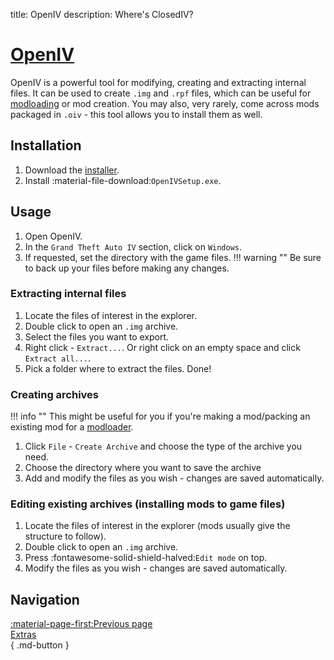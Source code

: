 title: OpenIV
description: Where's ClosedIV?

# [OpenIV](https://openiv.com/)

OpenIV is a powerful tool for modifying, creating and extracting internal files. It can be used to create `.img` and `.rpf` files, which can be useful for [modloading](modloading.md) or mod creation. You may also, very rarely, come across mods packaged in `.oiv` - this tool allows you to install them as well.

## Installation

1. Download the [installer](https://openiv.com/).
2. Install :material-file-download:`OpenIVSetup.exe`.

## Usage

1. Open OpenIV.
2. In the `Grand Theft Auto IV` section, click on `Windows`.
3. If requested, set the directory with the game files.
!!! warning ""
    Be sure to back up your files before making any changes.

### Extracting internal files

1. Locate the files of interest in the explorer.
2. Double click to open an `.img` archive.
3. Select the files you want to export.
4. Right click - `Extract...`. Or right click on an empty space and click `Extract all...`.
5. Pick a folder where to extract the files. Done!

### Creating archives

!!! info ""
    This might be useful for you if you're making a mod/packing an existing mod for a [modloader](modloading.md).

1. Click `File` - `Create Archive` and choose the type of the archive you need.
2. Choose the directory where you want to save the archive
3. Add and modify the files as you wish - changes are saved automatically.

### Editing existing archives (installing mods to game files)

1. Locate the files of interest in the explorer (mods usually give the structure to follow).
2. Double click to open an `.img` archive.
3. Press :fontawesome-solid-shield-halved:`Edit mode` on top.
4. Modify the files as you wish - changes are saved automatically.

## Navigation

[:material-page-first:Previous page <br>Extras</br>](extras/index.md){ .md-button }

